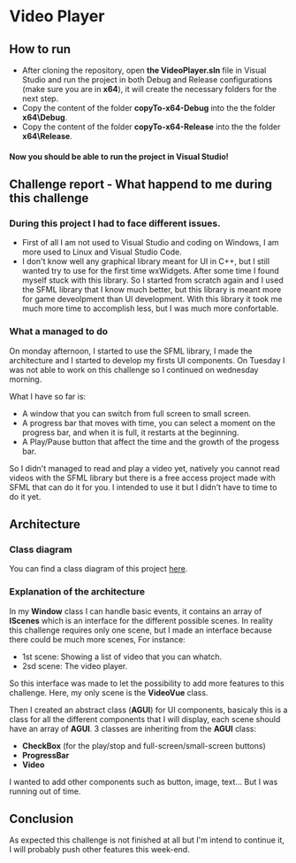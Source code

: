 # Video Player

## How to run
* After cloning the repository, open **the VideoPlayer.sln** file in Visual Studio and run the project in both Debug and Release configurations (make sure you are in **x64**), it will create the necessary folders for the next step.
* Copy the content of the folder **copyTo-x64-Debug** into the the folder **x64\Debug**.
* Copy the content of the folder **copyTo-x64-Release** into the the folder **x64\Release**.

#### Now you should be able to run the project in Visual Studio!

## Challenge report - What happend to me during this challenge
### During this project I had to face different issues.

* First of all I am not used to Visual Studio and coding on Windows, I am more used to Linux and Visual Studio Code.
* I don't know well any graphical library meant for UI in C++, but I still wanted try to use for the first time wxWidgets.
After some time I found myself stuck with this library. So I started from scratch again and I used the SFML library that I know much better, but this library is meant more for game deveolpment than UI development.
With this library it took me much more time to accomplish less, but I was much more confortable.

### What a managed to do
On monday afternoon, I started to use the SFML library, I made the architecture and I started to develop my firsts UI components. On Tuesday I was not able to work on this challenge so I continued on wednesday morning.

What I have so far is:
* A window that you can switch from full screen to small screen.
* A progress bar that moves with time, you can select a moment on the progress bar, and when it is full, it restarts at the beginning.
* A Play/Pause button that affect the time and the growth of the progess bar.

So I didn't managed to read and play a video yet, natively you cannot read videos with the SFML library but there is a free access project made with SFML that can do it for you. I intended to use it but I didn't have to time to do it yet.

## Architecture
### Class diagram
You can find a class diagram of this project [here](https://miro.com/app/board/uXjVOKEijU0=/?invite_link_id=315472840092).

### Explanation of the architecture

In my **Window** class I can handle basic events, it contains an array of **IScenes** which is an interface for the different possible scenes. In reality this challenge requires only one scene, but I made an interface because there could be much more scenes, For instance:
* 1st scene: Showing a list of video that you can whatch.
* 2sd scene: The video player.

So this interface was made to let the possibility to add more features to this challenge. Here, my only scene is the **VideoVue** class.

Then I created an abstract class (**AGUI**) for UI components, basicaly this is a class for all the different components that I will display, each scene should have an array of **AGUI**.
3 classes are inheriting from the **AGUI** class:
* **CheckBox** (for the play/stop and full-screen/small-screen buttons)
* **ProgressBar**
* **Video**

I wanted to add other components such as button, image, text... But I was running out of time.

## Conclusion

As expected this challenge is not finished at all but I'm intend to continue it, I will probably push other features this week-end.

